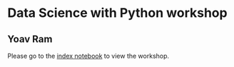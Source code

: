 # Data Science with Python workshop
## Yoav Ram

Please go to the [index notebook](index.ipynb) to view the workshop.
